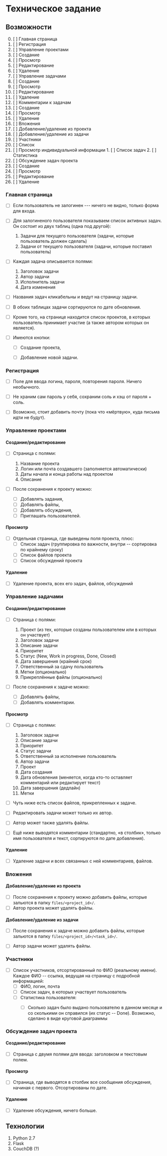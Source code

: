 # Техническое задание

## Возможности
0. [ ] Главная страница
1. [ ] Регистрация
2. [ ] Управление проектами
  1. [ ] Создание
  2. [ ] Просмотр
  3. [ ] Редактирование
  4. [ ] Удаление
3. [ ] Управление задачами
  1. [ ] Создание
  2. [ ] Просмотр
  3. [ ] Редактирование
  4. [ ] Удаление
4. [ ] Комментарии к задачам
  1. [ ] Создание
  2. [ ] Просмотр
  3. [ ] Удаление
5. [ ] Вложения
  1. [ ] Добавление/удаление из проекта
  2. [ ] Добавление/удаление из задачи
6. [ ] Участники
  1. [ ] Список
  2. [ ] Просмотр индивидуальной информации
    1. [ ] Список задач
    2. [ ] Статистика
7. [ ] Обсуждение задач проекта
  1. [ ] Создание
  2. [ ] Просмотр
  3. [ ] Редактирование
  4. [ ] Удаление


### Главная страница
- [ ] Если пользователь не залогинен --- ничего не видно, только форма для входа.
- [ ] Для залогиненого пользователя показываем список активных задач. Он состоит из двух таблиц (одна под другой):
  1. Задачи для текущего пользователя (задачи, которые пользователь должен сделать)
  2. Задачи от текущего пользователя (задачи, которые поставил пользователь)

- [ ] Каждая задача описывается полями:
  1. Заголовок задачи
  2. Автор задачи
  3. Исполнитель задачи
  4. Дата изменения

- [ ] Названия задач кликабельны и ведут на страницу задачи.
- [ ] В обоих таблицах задачи сортируются по дате обновления.
- [ ] Кроме того, на странице находится список проектов, в которых пользователь принимает участие (а также автором которых он является).

- [ ] Имеются кнопки:
  - [ ] Создание проекта,
  - [ ] Добавление новой задачи.


### Регистрация
- [ ] Поле для ввода логина, пароля, повторения пароля. Ничего необычного.
- [ ] Не храним сам пароль у себя, сохраним соль и хэш от пароля + соль.
- [ ] Возможно, стоит добавить почту (пока что «мёртвую», куда письма идти не будут).


### Управление проектами

#### Создание/редактирование
- [ ] Страница с полями:
  1. Название проекта
  2. Логин или почта создавшего (заполняется автоматически)
  3. Даты начала и конца работы над проектом
  4. Описание

- [ ] После сохранения к проекту можно:
  - [ ] Добавлять задания,
  - [ ] Добавлять файлы,
  - [ ] Добавлять обсуждения,
  - [ ] Приглашать пользователей.

#### Просмотр
- [ ] Отдельная страница, где выведены поля проекта, плюс:
  - [ ] Список задач (группировка по важности, внутри -- сортировка по крайнему сроку)
  - [ ] Список файлов проекта
  - [ ] Список обсуждений проекта

#### Удаление
- [ ] Удаление проекта, всех его задач, файлов, обсуждений


### Управление задачами

#### Создание/редактирование
- [ ] Страница с полями:
  1. Проект (из тех, которые созданы пользователем или в которых он участвует)
  2. Заголовок задачи
  3. Описание задачи
  4. Приоритет
  5. Статус (New, Work in progress, Done, Closed)
  5. Дата завершения (крайний срок)
  6. Ответственный за сдачу пользователь
  7. Метки (опционально)
  8. Прикреплённые файлы (опционально)

- [ ] После сохранения к задаче можно:
  - [ ] Добавлять файлы,
  - [ ] Добавлять комментарии.

#### Просмотр
- [ ] Страница с полями:
  1. Заголовок задачи
  2. Описание задачи
  3. Приоритет
  4. Статус задачи
  5. Ответственный за исполнение пользователь
  6. Автор задачи
  7. Проект
  8. Дата создания
  9. Дата обновления (меняется, когда кто-то оставляет комментарий или редактирует текст)
  10. Дата завершения (дедлайн)
  11. Метки

- [ ] Чуть ниже есть список файлов, прикрепленных к задаче.
- [ ] Редактировать задачи может только их автор.
- [ ] Автор может также удалять файлы.
- [ ] Ещё ниже выводятся комментарии (стандартно, «в столбик», только имя пользователя и текст, сортируются по дате добавления).


#### Удаление
- [ ] Удаление задачи и всех связанных с ней комментариев, файлов.


### Вложения

#### Добавление/удаление из проекта
- [ ] После сохранения к проекту можно добавить файлы, которые зальются в папку `files/<project_id>/`.
- [ ] Автор проекта может удалять файлы.

#### Добавление/удаление из задачи
- [ ] После сохранения к задаче можно добавить файлы, которые зальются в папку `files/<project_id>/<task_id>/`.
- [ ] Автор задачи может удалять файлы.


### Участники
- [ ] Список участников, отсортированный по ФИО (реальному имени). Каждое ФИО -- ссылка, ведущая на страницу с подробной информацией:
  - [ ] ФИО, логин, почта
  - [ ] Список задач, в которых участвует пользователь
  - [ ] Статистика пользователя:
    - [ ] Сколько задач было выдано пользователю в данном месяце и со сколькими он справился (их статус -- Done). Возможно, сделано в виде круговой диаграммы


### Обсуждение задач проекта

#### Создание/редактирование
- [ ] Страница с двумя полями для ввода: заголовком и текстовым полем.

#### Просмотр
- [ ] Страница, где выводятся в столбик все сообщения обсуждения, начиная с первого. Отсортированы по дате.

#### Удаление
- [ ] Удаление обсуждения, ничего больше.


## Технологии
1. Python 2.7
2. Flask
3. CouchDB (?)
